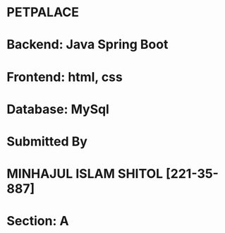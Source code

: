 # PETPALACE
# Backend: Java Spring Boot
# Frontend: html, css
# Database: MySql
# Submitted By
# MINHAJUL ISLAM SHITOL [221-35-887]
# Section: A
